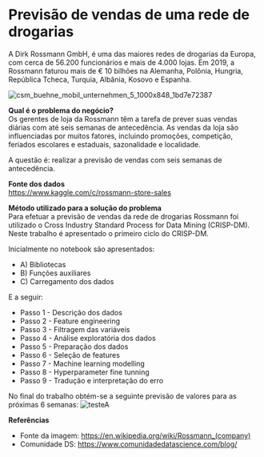 # Previsão de vendas de uma rede de drogarias  

A Dirk Rossmann GmbH, é uma das maiores redes de drogarias da Europa, com cerca de 56.200 funcionários e mais de 4.000 lojas. Em 2019, a Rossmann faturou mais de € 10 bilhões na Alemanha, Polônia, Hungria, República Tcheca, Turquia, Albânia, Kosovo e Espanha. 

![csm_buehne_mobil_unternehmen_5_1000x848_1bd7e72387](https://user-images.githubusercontent.com/69815426/144940356-a00abf79-b51b-47ce-b458-c706e326fdb1.jpg)  

**Qual é o problema do negócio?**  
Os gerentes de loja da Rossmann têm a tarefa de prever suas vendas diárias com até seis semanas de antecedência. As vendas da loja são influenciadas por muitos fatores, incluindo promoções, competição, feriados escolares e estaduais, sazonalidade e localidade. 

A questão é: realizar a previsão de vendas com seis semanas de antecedência. 

**Fonte dos dados**  
https://www.kaggle.com/c/rossmann-store-sales 

**Método utilizado para a solução do problema**  
Para efetuar a previsão de vendas da rede de drogarias Rossmann foi utilizado o Cross Industry Standard Process for Data Mining (CRISP-DM).  Neste trabalho é apresentado o primeiro ciclo do CRISP-DM. 

Inicialmente no notebook são apresentados:  
- A) Bibliotecas
- B) Funções auxiliares
- C) Carregamento dos dados

E a seguir:
- Passo 1 - Descrição dos dados
- Passo 2 - Feature engineering
- Passo 3 - Filtragem das variáveis
- Passo 4 - Análise exploratória dos dados
- Passo 5 - Preparação dos dados
- Passo 6 - Seleção de features
- Passo 7 - Machine learning modelling
- Passo 8 - Hyperparameter fine tunning
- Passo 9 - Tradução e interpretação do erro

No final do trabalho obtém-se a seguinte previsão de valores para as próximas 6 semanas:
![testeA](https://user-images.githubusercontent.com/69815426/144938450-e2e490b6-5e29-44c1-8fa6-c37505cda5c0.png)  

**Referências**  

- Fonte da imagem: https://en.wikipedia.org/wiki/Rossmann_(company)  
- Comunidade DS: https://www.comunidadedatascience.com/blog/  
